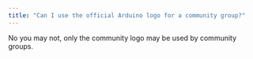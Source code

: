```yaml
---
title: "Can I use the official Arduino logo for a community group?"
---
```


No you may not, only the community logo may be used by community groups.
